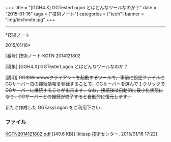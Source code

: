 ﻿+++
title = "[GGH4.X] GGTesterLogon とはどんなツールなのか？"
date = "2015-01-16"
tags = ["技術ノート"]
categories = ["tech"]
banner = "img/technote.jpg"
+++

-----------------------------------------------------------------------------------------------------------------------------

*技術ノート

2015/01/16*


[番号]
技術ノート KGTN 2014121802

[現象]
[GGH4.X] GGTesterLogon とはどんなツールなのか？

[説明]
~~GGのWindowsクライアントを起動するツールで，事前に設定ファイルにGGサーバー毎の接続情報を登録することで，GGサーバーを選んで１クリックでGGサーバーに接続することが出来ます．なお，接続後は自動的に最小化状態になり，GGサーバーとの接続が終了すると自動的に復元します．~~

新たに作成した GGEasyLogon をご利用下さい．


### ファイル

 
 


[KGTN2014121802.pdf](http://techreport.kitasp.net/attachments/download/1822/KGTN2014121802.pdf)
 [(49.6 KB)] [kitasp 技術センター, 2015/01/16
17:22]


 


 

